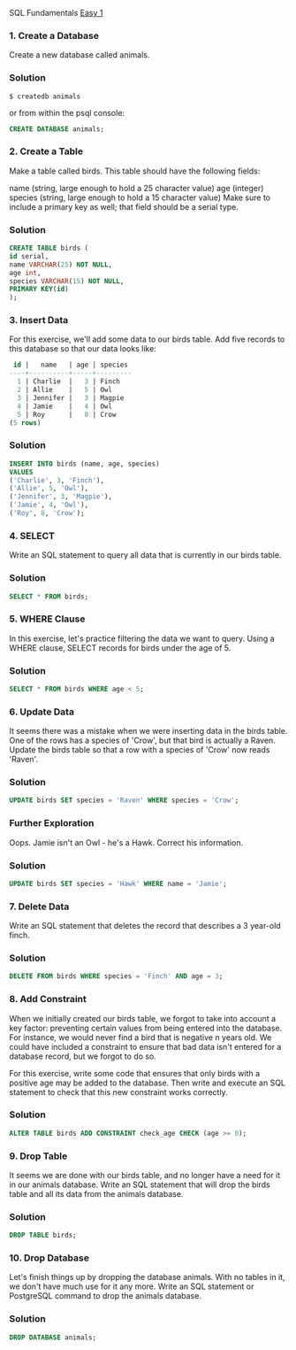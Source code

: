 SQL Fundamentals [Easy 1](https://launchschool.com/exercise_sets/a2db9fe6)


### 1.  Create a Database

Create a new database called animals.

### Solution
```
$ createdb animals
```

or from within the psql console:
```sql
CREATE DATABASE animals;
```

### 2. Create a Table

Make a table called birds. This table should have the following fields:

name (string, large enough to hold a 25 character value)
age (integer)
species (string, large enough to hold a 15 character value)
Make sure to include a primary key as well; that field should be a serial type.


### Solution
```sql
CREATE TABLE birds (
id serial,
name VARCHAR(25) NOT NULL,
age int,
species VARCHAR(15) NOT NULL,
PRIMARY KEY(id)
);

```

### 3. Insert Data

For this exercise, we'll add some data to our birds table. Add five records to this database so that our data looks like:
```sql
 id |   name   | age | species 
----+----------+-----+---------
  1 | Charlie  |   3 | Finch
  2 | Allie    |   5 | Owl
  3 | Jennifer |   3 | Magpie
  4 | Jamie    |   4 | Owl
  5 | Roy      |   8 | Crow
(5 rows)
```

### Solution
```sql
INSERT INTO birds (name, age, species)
VALUES 
('Charlie', 3, 'Finch'),
('Allie', 5, 'Owl'),
('Jennifer', 3, 'Magpie'),
('Jamie', 4, 'Owl'),
('Roy', 8, 'Crow');
```

### 4. SELECT

Write an SQL statement to query all data that is currently in our birds table.


### Solution
```sql
SELECT * FROM birds;
```

### 5. WHERE Clause

In this exercise, let's practice filtering the data we want to query. Using a WHERE clause, SELECT records for birds under the age of 5.

### Solution
```sql
SELECT * FROM birds WHERE age < 5;
```

### 6.  Update Data

It seems there was a mistake when we were inserting data in the birds table. One of the rows has a species of 'Crow', but that bird is actually a Raven. Update the birds table so that a row with a species of 'Crow' now reads 'Raven'.


### Solution
```sql
UPDATE birds SET species = 'Raven' WHERE species = 'Crow';
```

### Further Exploration

Oops. Jamie isn't an Owl - he's a Hawk. Correct his information.

### Solution

```sql
UPDATE birds SET species = 'Hawk' WHERE name = 'Jamie';
```


### 7. Delete Data

Write an SQL statement that deletes the record that describes a 3 year-old finch.

### Solution
```sql
DELETE FROM birds WHERE species = 'Finch' AND age = 3;
```

### 8. Add Constraint

When we initially created our birds table, we forgot to take into account a key factor: preventing certain values from being entered into the database. For instance, we would never find a bird that is negative n years old. We could have included a constraint to ensure that bad data isn't entered for a database record, but we forgot to do so.

For this exercise, write some code that ensures that only birds with a positive age may be added to the database. Then write and execute an SQL statement to check that this new constraint works correctly.

### Solution
```sql
ALTER TABLE birds ADD CONSTRAINT check_age CHECK (age >= 0);
```

### 9. Drop Table

It seems we are done with our birds table, and no longer have a need for it in our animals database. Write an SQL statement that will drop the birds table and all its data from the animals database.

### Solution
```sql
DROP TABLE birds;
```

### 10. Drop Database

Let's finish things up by dropping the database animals. With no tables in it, we don't have much use for it any more. Write an SQL statement or PostgreSQL command to drop the animals database.


### Solution
```sql
DROP DATABASE animals;
```